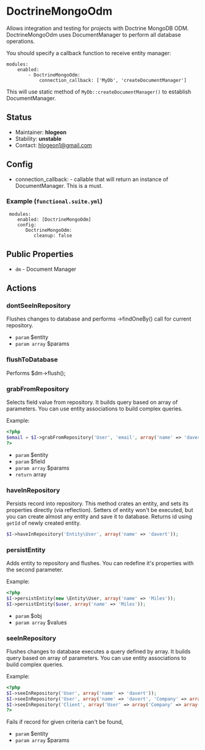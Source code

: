 # DoctrineMongoOdm


Allows integration and testing for projects with Doctrine MongoDB ODM.
DoctrineMongoOdm uses DocumentManager to perform all database operations.

You should specify a callback function to receive entity manager:

```
modules:
    enabled:
        - DoctrineMongoOdm:
            connection_callback: ['MyDb', 'createDocumentManager']

```

This will use static method of `MyDb::createDocumentManager()` to establish DocumentManager.

## Status

* Maintainer: **hlogeon**
* Stability: **unstable**
* Contact: hlogeon1@gmail.com

## Config

* connection_callback: - callable that will return an instance of DocumentManager. This is a must.

 ### Example (`functional.suite.yml`)

     modules:
        enabled: [DoctrineMongoOdm]
        config:
           DoctrineMongoOdm:
              cleanup: false

## Public Properties

* `dm` - Document Manager


## Actions

### dontSeeInRepository
 
Flushes changes to database and performs ->findOneBy() call for current repository.

 * `param` $entity
 * `param array` $params


### flushToDatabase
 
Performs $dm->flush();


### grabFromRepository
 
Selects field value from repository.
It builds query based on array of parameters.
You can use entity associations to build complex queries.

Example:

``` php
<?php
$email = $I->grabFromRepository('User', 'email', array('name' => 'davert'));
?>
```

 * `param` $entity
 * `param` $field
 * `param array` $params
 * `return` array


### haveInRepository
 
Persists record into repository.
This method crates an entity, and sets its properties directly (via reflection).
Setters of entity won't be executed, but you can create almost any entity and save it to database.
Returns id using `getId` of newly created entity.

```php
$I->haveInRepository('Entity\User', array('name' => 'davert'));
```


### persistEntity
 
Adds entity to repository and flushes. You can redefine it's properties with the second parameter.

Example:

``` php
<?php
$I->persistEntity(new \Entity\User, array('name' => 'Miles'));
$I->persistEntity($user, array('name' => 'Miles'));
```

 * `param` $obj
 * `param array` $values


### seeInRepository
 
Flushes changes to database executes a query defined by array.
It builds query based on array of parameters.
You can use entity associations to build complex queries.

Example:

``` php
<?php
$I->seeInRepository('User', array('name' => 'davert'));
$I->seeInRepository('User', array('name' => 'davert', 'Company' => array('name' => 'Codegyre')));
$I->seeInRepository('Client', array('User' => array('Company' => array('name' => 'Codegyre')));
?>
```

Fails if record for given criteria can\'t be found,

 * `param` $entity
 * `param array` $params